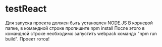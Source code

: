 # testReact
Для запуска проекта должен быть установлен NODE.JS
В корневой папке, в командной строке пропишите npm install
После этого в командной строке необходимо запустить webpack командо "npm run build".
Проект готов!
